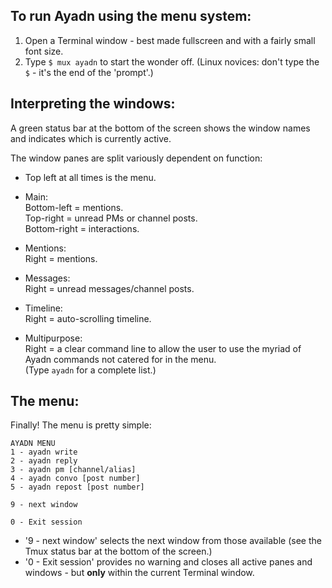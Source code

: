 ## To run Ayadn using the menu system:

1. Open a Terminal window - best made fullscreen and with a fairly small font size.
2. Type `$ mux ayadn` to start the wonder off. (Linux novices: don't type the `$` - it's the end of the 'prompt'.)

## Interpreting the windows:

A green status bar at the bottom of the screen shows the window names and indicates which is currently active.

 The window panes are split variously dependent on function:

* Top left at all times is the menu.

* Main:   
  Bottom-left = mentions.   
  Top-right = unread PMs or channel posts.   
  Bottom-right = interactions.

* Mentions:   
  Right = mentions.

* Messages:   
  Right = unread messages/channel posts.

* Timeline:   
  Right = auto-scrolling timeline.

* Multipurpose:   
  Right = a clear command line to allow the user to use the myriad of Ayadn commands not catered for in the menu.   
  (Type `ayadn` for a complete list.)

## The menu:

Finally! The menu is pretty simple:

```
AYADN MENU
1 - ayadn write
2 - ayadn reply
3 - ayadn pm [channel/alias]
4 - ayadn convo [post number]
5 - ayadn repost [post number]

9 - next window

0 - Exit session
```

* '9 - next window' selects the next window from those available (see the Tmux status bar at the bottom of the screen.)
* '0 - Exit session' provides no warning and closes all active panes and windows - but **only** within the current Terminal window.